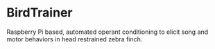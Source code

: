 # BirdTrainer
Raspberry Pi based, automated operant conditioning to elicit song and motor behaviors in head restrained zebra finch.
